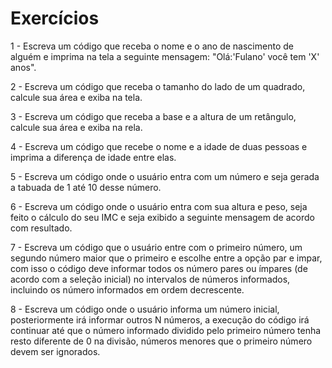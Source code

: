 # Exercícios 
1 - Escreva um código que receba o nome e o ano de nascimento de alguém e imprima na tela a seguinte mensagem: "Olá:'Fulano' você tem 'X' anos".

2 - Escreva um código que receba o tamanho do lado de um quadrado, calcule sua área e exiba na tela.

3 - Escreva um código que receba a base e a altura de um retângulo, calcule sua área e exiba na rela.

4 - Escreva um código que recebe o nome e a idade de duas pessoas e imprima a diferença de idade entre elas.

5 - Escreva um código onde o usuário entra com um número e seja gerada a tabuada de 1 até 10 desse número.

6 - Escreva um código onde o usuário entra com sua altura e peso, seja feito o cálculo do seu IMC e seja exibido a seguinte mensagem de acordo com resultado.

7 - Escreva um código que o usuário entre com o primeiro número, um segundo número maior que o primeiro e escolhe entre a opção par e impar, com isso o código deve informar todos os número pares ou ímpares (de acordo com a seleção inicial) no intervalos de números informados, incluindo os número informados em ordem decrescente.

8 - Escreva um código onde o usuário informa um número inicial, posteriormente irá informar outros N números, a execução do código irá continuar até que o número informado dividido pelo primeiro número tenha resto diferente de 0 na divisão, números menores que o primeiro número devem ser ignorados.